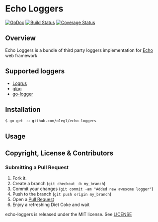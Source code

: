 # Echo Loggers
[![GoDoc](https://godoc.org/github.com/o1egl/elogs?status.svg)](https://godoc.org/github.com/o1egl/elogs) [![Build Status](http://img.shields.io/travis/o1egl/elogs.svg?style=flat-square)](https://travis-ci.org/o1egl/elogs) [![Coverage Status](http://img.shields.io/coveralls/o1egl/elogs.svg?style=flat-square)](https://coveralls.io/r/o1egl/elogs)

## Overview

Echo Loggers is a bundle of third party loggers implementation for [Echo](https://github.com/labstack/echo) web framework

## Supported loggers

- [Logrus](https://github.com/Sirupsen/logrus)
- [glog](https://github.com/golang/glog)
- [go-logger](github.com/apsdehal/go-logger)

## Installation

```
$ go get -u github.com/o1egl/echo-loggers
```

## Usage


## Copyright, License & Contributors

### Submitting a Pull Request

1. Fork it.
2. Create a branch (`git checkout -b my_branch`)
3. Commit your changes (`git commit -am "Added new awesome logger"`)
4. Push to the branch (`git push origin my_branch`)
5. Open a [Pull Request](https://github.com/o1egl/echo-loggers/pulls)
6. Enjoy a refreshing Diet Coke and wait

echo-loggers is released under the MIT license. See [LICENSE](LICENSE)